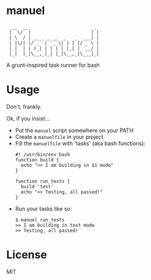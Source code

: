 # manuel

```
  __  __                        _
 |  \/  |                      | |
 | \  / | __ _ _ __  _   _  ___| |
 | |\/| |/ _` | '_ \| | | |/ _ \ |
 | |  | | (_| | | | | |_| |  __/ |
 |_|  |_|\__,_|_| |_|\__,_|\___|_|
```

A grunt-inspired task runner for bash

# Usage

Don't, frankly.

Ok, if you insist...

- Put the `manuel` script somewhere on your PATH
- Create a `manuelfile` in your project.
- Fill the `manuelfile` with 'tasks' (aka bash functions):
  ```
  #! /usr/bin/env bash
  function build {
    echo ">> I am building in $1 mode"
  }

  function run_tests {
    build 'test'
    echo ">> Testing, all passed!"
  }
  ```
- Run your tasks like so:
  ```
  $ manuel run_tests
  >> I am building in test mode
  >> Testing, all passed!
  ```

# License

MIT
